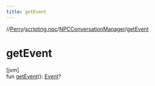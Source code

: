 ```yaml
---
title: getEvent
---
```

//[Perry](../../../index.html)/[scripting.npc](../index.html)/[NPCConversationManager](index.html)/[getEvent](get-event.html)



# getEvent



[jvm]\
fun [getEvent](get-event.html)(): [Event](../../server.events.gm/-event/index.html)?




